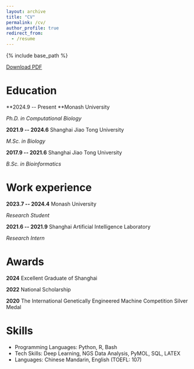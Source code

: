 ```yaml
---
layout: archive
title: "CV"
permalink: /cv/
author_profile: true
redirect_from:
  - /resume
---
```

{% include base_path %}

[Download PDF](https://zhangyumeng1sjtu.github.io/files/YumengZhang-Resume-202410.pdf)

Education
=========

**2024.9 -- Present			**Monash University

*Ph.D. in Computational Biology*

**2021.9 -- 2024.6** 			Shanghai Jiao Tong University

*M.Sc. in Biology*

**2017.9 -- 2021.6**			Shanghai Jiao Tong University

*B.Sc. in Bioinformatics*

Work experience
===============

**2023.7 -- 2024.4**			Monash University

*Research Student*

**2021.6 -- 2021.9**			Shanghai Artificial Intelligence Laboratory

*Research Intern*

Awards
======

**2024**		Excellent Graduate of Shanghai

**2022**		National Scholarship

**2020**		The International Genetically Engineered Machine Competition Silver Medal

Skills
======

* Programming Languages: Python, R, Bash
* Tech Skills: Deep Learning, NGS Data Analysis, PyMOL, SQL, LATEX
* Languages: Chinese Mandarin, English (TOEFL: 107)
